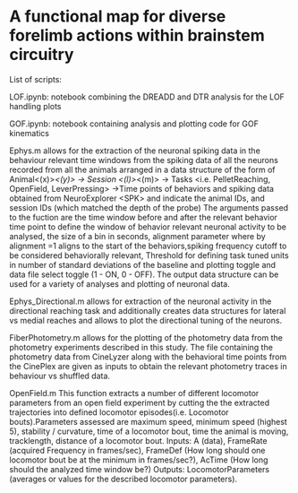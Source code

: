 # A functional map for diverse forelimb actions within brainstem circuitry
List of scripts:

LOF.ipynb: notebook combining the DREADD and DTR analysis for the LOF handling plots

GOF.ipynb: notebook containing analysis and plotting code for GOF kinematics
	
Ephys.m allows for the extraction of the neuronal spiking data in the behaviour relevant time windows from the spiking data of all the neurons 
recorded from all the animals arranged in a data structure of the form of Animal<(x)>_<(y)> -> Session <(l)>_<(m)> -> Tasks <i.e. PelletReaching, OpenField, LeverPressing> 
->Time points of behaviors and spiking data obtained from NeuroExplorer <SPK<rs>>
<x> and <y> indicate the animal IDs, <l> and <m> session IDs (which matched the depth of the probe)
The arguments passed to the fuction are the time window before and after the relevant behavior time point to define the window of behavior relevant neuronal activity to be 
analysed, the size of a bin in seconds, alignment parameter where by alignment =1 aligns to the start of the behaviors,spiking frequency cutoff to be considered
behaviorally relevant, Threshold for defining task tuned units in number of standard deviations of the baseline and plotting toggle and data file select toggle (1 - ON, 0 - OFF).
The output data structure can be used for a variety of analyses and plotting of neuronal data.

Ephys_Directional.m allows for extraction of the neuronal activity in the directional reaching task and additionally creates data structures 
for lateral vs medial reaches and allows to plot the directional tuning of the neurons.

FiberPhotometry.m allows for the plotting of the photometry data from the photometry experiments described in this study. The file containing the photometry 
data from CineLyzer along with the behavioral time points from the CinePlex are given as inputs to obtain the relevant photometry traces in behaviour vs shuffled data. 

OpenField.m This function extracts a number of different locomotor parameters from an open field experiment by cutting the the extracted trajectories into 
defined locomotor episodes(i.e. Locomotor bouts).Parameters assessed are maximum speed, minimum speed (highest 5), stability / curvature, time of a locomotor bout, 
time the animal is moving, tracklength, distance of a locomotor bout.
Inputs: A (data), FrameRate (acquired Frequency in frames/sec), FrameDef (How long should one locomotor bout be at the minimum in frames/sec?), AcTime (How long should
the analyzed time window be?) Outputs: LocomotorParameters (averages or values for the described locomotor parameters).
